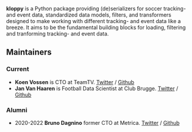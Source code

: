 
**kloppy** is a Python package providing (de)serializers for soccer tracking- and event data,
standardized data models, filters, and transformers designed to make working with 
different tracking- and event data like a breeze. It aims to be the fundamental building blocks for loading, filtering and tranforming
 tracking- and event data.
 
 
## Maintainers

### Current
- **Koen Vossen** is CTO at TeamTV. [Twitter](https://twitter.com/mr_le_fox) / [Github](https://github.com/koenvo)
- **Jan Van Haaren** is Football Data Scientist at Club Brugge. [Twitter](https://twitter.com/JanVanHaaren) / [Github](https://github.com/JanVanHaaren)

### Alumni
- 2020-2022 **Bruno Dagnino** former CTO at Metrica. [Twitter](https://twitter.com/brunodagnino) / [Github](https://github.com/bdagnino)


 
